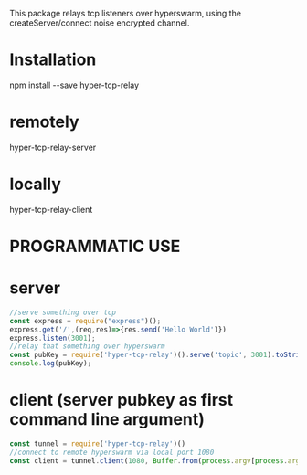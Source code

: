 This package relays tcp listeners over hyperswarm, using the createServer/connect noise encrypted channel.

# Installation
npm install --save hyper-tcp-relay

# remotely
hyper-tcp-relay-server <topicname>

# locally
hyper-tcp-relay-client <topicname> <portnumber>

# PROGRAMMATIC USE

# server
```javascript
//serve something over tcp
const express = require("express")();
express.get('/',(req,res)=>{res.send('Hello World')})
express.listen(3001);
//relay that something over hyperswarm
const pubKey = require('hyper-tcp-relay')().serve('topic', 3001).toString('hex')
console.log(pubKey);
```

# client (server pubkey as first command line argument)

```javascript
const tunnel = require('hyper-tcp-relay')()
//connect to remote hyperswarm via local port 1080
const client = tunnel.client(1080, Buffer.from(process.argv[process.argv.length-1], 'hex'));
````
